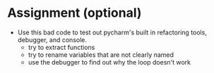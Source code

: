 Assignment (optional)
=====================

- Use this bad code to test out pycharm's built in refactoring tools, debugger, and console.
  - try to extract functions
  - try to rename variables that are not clearly named
  - use the debugger to find out why the loop doesn't work

